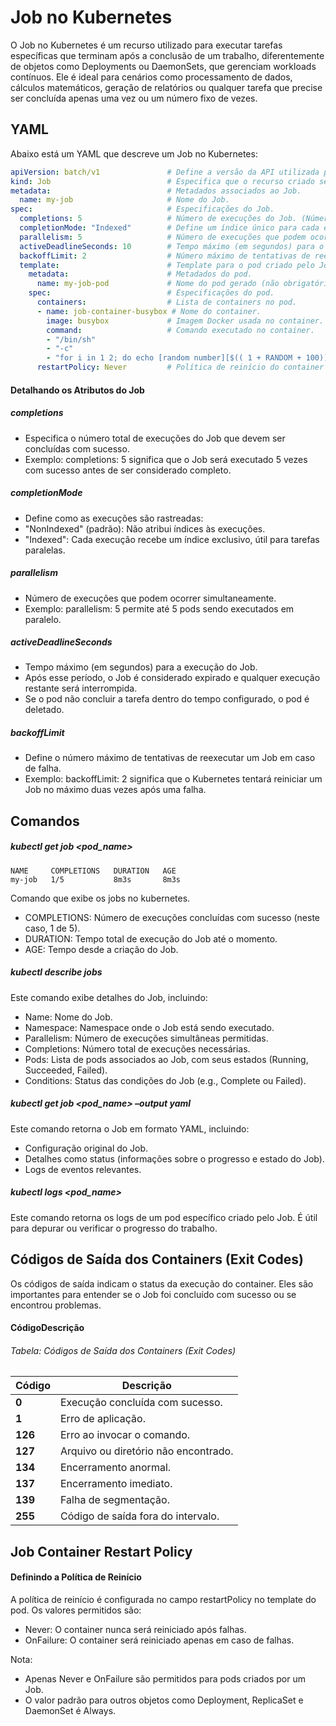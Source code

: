# Job no Kubernetes

O Job no Kubernetes é um recurso utilizado para executar tarefas específicas que terminam após a conclusão de um trabalho, diferentemente de objetos como Deployments ou DaemonSets, que gerenciam workloads contínuos. Ele é ideal para cenários como processamento de dados, cálculos matemáticos, geração de relatórios ou qualquer tarefa que precise ser concluída apenas uma vez ou um número fixo de vezes.

## YAML 

Abaixo está um YAML que descreve um Job no Kubernetes:
```yaml
apiVersion: batch/v1               # Define a versão da API utilizada para Jobs.
kind: Job                          # Especifica que o recurso criado será um Job.
metadata:                          # Metadados associados ao Job.
  name: my-job                     # Nome do Job.
spec:                              # Especificações do Job.
  completions: 5                   # Número de execuções do Job. (Número de Pod lançados pelo job)
  completionMode: "Indexed"        # Define um índice único para cada execução do Job.
  parallelism: 5                   # Número de execuções que podem ocorrer simultaneamente.
  activeDeadlineSeconds: 10        # Tempo máximo (em segundos) para o Job ser concluído.
  backoffLimit: 2                  # Número máximo de tentativas de reexecutar um Job em falha.
  template:                        # Template para o pod criado pelo Job.
    metadata:                      # Metadados do pod.
      name: my-job-pod             # Nome do pod gerado (não obrigatório).
    spec:                          # Especificações do pod.
      containers:                  # Lista de containers no pod.
      - name: job-container-busybox # Nome do container.
        image: busybox             # Imagem Docker usada no container.
        command:                   # Comando executado no container.
        - "/bin/sh"
        - "-c"
        - "for i in 1 2; do echo [random number][$(( 1 + RANDOM + 100))]; done"
      restartPolicy: Never         # Política de reinício do container (Nunca reiniciar).
```

#### Detalhando os Atributos do Job
##### completions
 - Especifica o número total de execuções do Job que devem ser concluídas com sucesso.
 - Exemplo: completions: 5 significa que o Job será executado 5 vezes com sucesso antes de ser considerado completo.
##### completionMode
 - Define como as execuções são rastreadas:
 - "NonIndexed" (padrão): Não atribui índices às execuções.
 - "Indexed": Cada execução recebe um índice exclusivo, útil para tarefas paralelas.
##### parallelism
 - Número de execuções que podem ocorrer simultaneamente.
 - Exemplo: parallelism: 5 permite até 5 pods sendo executados em paralelo.
##### activeDeadlineSeconds
 - Tempo máximo (em segundos) para a execução do Job.
 - Após esse período, o Job é considerado expirado e qualquer execução restante será interrompida.
 - Se o pod não concluir a tarefa dentro do tempo configurado, o pod é deletado.
##### backoffLimit
 - Define o número máximo de tentativas de reexecutar um Job em caso de falha.
 - Exemplo: backoffLimit: 2 significa que o Kubernetes tentará reiniciar um Job no máximo duas vezes após uma falha.

## Comandos

##### kubectl get job <pod_name>
```
NAME     COMPLETIONS   DURATION   AGE
my-job   1/5           8m3s       8m3s
```
Comando que exibe os jobs no kubernetes.
 - COMPLETIONS: Número de execuções concluídas com sucesso (neste caso, 1 de 5).
 - DURATION: Tempo total de execução do Job até o momento.
 - AGE: Tempo desde a criação do Job.

##### kubectl describe jobs

Este comando exibe detalhes do Job, incluindo:
 - Name: Nome do Job.
 - Namespace: Namespace onde o Job está sendo executado.
 - Parallelism: Número de execuções simultâneas permitidas.
 - Completions: Número total de execuções necessárias.
 - Pods: Lista de pods associados ao Job, com seus estados (Running, Succeeded, Failed).
 - Conditions: Status das condições do Job (e.g., Complete ou Failed).

##### kubectl get job <pod_name> –output yaml

Este comando retorna o Job em formato YAML, incluindo:
 - Configuração original do Job.
 - Detalhes como status (informações sobre o progresso e estado do Job).
 - Logs de eventos relevantes.

##### kubectl logs <pod_name>

Este comando retorna os logs de um pod específico criado pelo Job. É útil para depurar ou verificar o progresso do trabalho.

## Códigos de Saída dos Containers (Exit Codes)

Os códigos de saída indicam o status da execução do container. Eles são importantes para entender se o Job foi concluído com sucesso ou se encontrou problemas.

#### CódigoDescrição
###### Tabela: Códigos de Saída dos Containers (Exit Codes)

| **Código** | **Descrição**                          |
|------------|----------------------------------------|
| **0**      | Execução concluída com sucesso.        |
| **1**      | Erro de aplicação.                    |
| **126**    | Erro ao invocar o comando.            |
| **127**    | Arquivo ou diretório não encontrado.   |
| **134**    | Encerramento anormal.                 |
| **137**    | Encerramento imediato.                |
| **139**    | Falha de segmentação.                 |
| **255**    | Código de saída fora do intervalo.    |

## Job Container Restart Policy

#### Definindo a Política de Reinício

A política de reinício é configurada no campo restartPolicy no template do pod. Os valores permitidos são:
 - Never: O container nunca será reiniciado após falhas.
 - OnFailure: O container será reiniciado apenas em caso de falhas.

Nota:
 - Apenas Never e OnFailure são permitidos para pods criados por um Job.
 - O valor padrão para outros objetos como Deployment, ReplicaSet e DaemonSet é Always.

